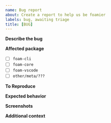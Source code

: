 ```yaml
---
name: Bug report
about: Create a report to help us be foamier
labels: bug, awaiting triage
title: [BUG]
---
```


**Describe the bug**
<!-- A clear and concise description of what the bug is.-->

**Affected package**
<!-- Its ok if you don't know! -->
- [ ] `foam-cli`
- [ ] `foam-core`
- [ ] `foam-vscode`
- [ ] `other/meta/???`

**To Reproduce**
<!-- Steps to reproduce the behavior:
1. Go to '...'
2. Click on '....'
3. Scroll down to '....'
4. See error -->

**Expected behavior**
<!-- A clear and concise description of what you expected to happen. -->

**Screenshots**
<!-- If applicable, add screenshots to help explain your problem. -->

**Additional context**
<!-- Add any other context about the problem here. -->
